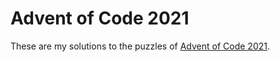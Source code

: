 # Advent of Code 2021

These are my solutions to the puzzles of [Advent of Code 2021](https://adventofcode.com/2021).
